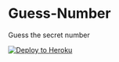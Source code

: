 # Guess-Number
Guess the secret number

[![Deploy to Heroku](https://www.herokucdn.com/deploy/button.png)](https://heroku.com/deploy)
